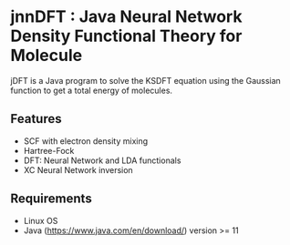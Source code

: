 # jnnDFT : Java Neural Network Density Functional Theory for Molecule
jDFT is a Java program to solve the KSDFT equation using the Gaussian function to get a total energy of molecules.
## Features
- SCF with electron density mixing
- Hartree-Fock
- DFT: Neural Network and LDA functionals
- XC Neural Network inversion
## Requirements
- Linux OS
- Java (https://www.java.com/en/download/) version >= 11
